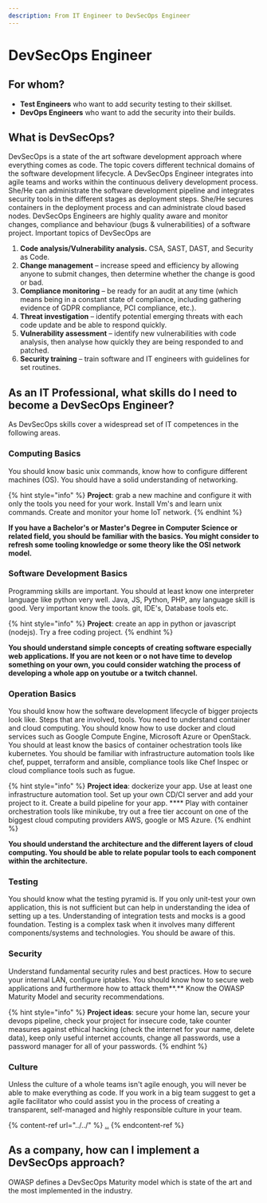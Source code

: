 ```yaml
---
description: From IT Engineer to DevSecOps Engineer
---
```


# DevSecOps Engineer

## For whom?

* **Test Engineers** who want to add security testing to their skillset.
* **DevOps Engineers** who want to add the security into their builds.

## What is DevSecOps?

DevSecOps is a state of the art software development approach where everything comes as code. The topic covers different technical domains of the software development lifecycle. A DevSecOps Engineer integrates into agile teams and works within the continuous delivery development process. She/He can administrate the software development pipeline and integrates security tools in the different stages as deployment steps. She/He secures containers in the deployment process and can administrate cloud based nodes. DevSecOps Engineers are highly quality aware and monitor changes, compliance and behaviour (bugs & vulnerabilities) of a software project. Important topics of DevSecOps are

1. **Code analysis/Vulnerability analysis.** CSA, SAST, DAST, and Security as Code.
2. **Change management** – increase speed and efficiency by allowing anyone to submit changes, then determine whether the change is good or bad.
3. **Compliance monitoring** – be ready for an audit at any time (which means being in a constant state of compliance, including gathering evidence of GDPR compliance, PCI compliance, etc.).
4. **Threat investigation** – identify potential emerging threats with each code update and be able to respond quickly.
5. **Vulnerability assessment** – identify new vulnerabilities with code analysis, then analyse how quickly they are being responded to and patched.
6. **Security training** – train software and IT engineers with guidelines for set routines.

## As an IT Professional, what skills do I need to become a DevSecOps Engineer?

As DevSecOps skills cover a widespread set of IT competences in the following areas.

### Computing Basics

You should know basic unix commands, know how to configure different machines (OS). You should have a solid understanding of networking.

{% hint style="info" %}
**Project**: grab a new machine and configure it with only the tools you need for your work. Install Vm's and learn unix commands. Create and monitor your home IoT network.
{% endhint %}

**If you have a Bachelor's or Master's Degree in Computer Science or related field, you should be familiar with the basics. You might consider to refresh some tooling knowledge or some theory like the OSI network model.**

### **Software Development Basics**

Programming skills are important. You should at least know one interpreter language like python very well. Java, JS, Python, PHP, any language skill is good. Very important know the tools. git, IDE's, Database tools etc.

{% hint style="info" %}
**Project**: create an app in python or javascript (nodejs). Try a free coding project.
{% endhint %}

**You should understand simple concepts of creating software especially web applications. If you are not keen or o not have time to develop something on your own, you could consider watching the process of developing a whole app on youtube or a twitch channel.**

### **Operation Basics**

You should know how the software development lifecycle of bigger projects look like. Steps that are involved, tools. You need to understand container and cloud computing. You should know how to use docker and cloud services such as Google Compute Engine, Microsoft Azure or OpenStack. You should at least know the basics of container ochestration tools like kubernetes. You should be familiar with infrastructure automation tools like chef, puppet, terraform and ansible, compliance tools like Chef  Inspec or cloud compliance tools such as fugue.&#x20;

{% hint style="info" %}
**Project idea**: dockerize your app. Use at least one infrastructure automation tool. Set up your own CD/CI server and add your project to it. Create a build pipeline for your app. **** Play with container orchestration tools like minikube, try out a free tier account on one of the biggest cloud computing providers AWS, google or MS Azure.
{% endhint %}

**You should understand the architecture and the different layers of cloud computing. You should be able to relate popular tools to each component within the architecture.**

### **Testing**

You should know what the testing pyramid is. If you only unit-test your own application, this is not sufficient but can help in understanding the idea of setting up a tes. Understanding of integration tests and mocks is a good foundation. Testing is a complex task when it involves many different components/systems and technologies. You should be aware of this.&#x20;

### **Security**

Understand fundamental security rules and best practices. How to secure your internal LAN, configure iptables. You should know how to secure web applications and furthermore how to attack them**.** Know the OWASP Maturity Model and security recommendations.&#x20;

{% hint style="info" %}
**Project ideas**: secure your home lan, secure your devops pipeline, check your project for insecure code, take counter measures against ethical hacking (check the internet for your name, delete data), keep only useful internet accounts, change all passwords, use a password manager for all of your passwords.&#x20;
{% endhint %}

### **Culture**

Unless the culture of a whole teams isn't agile enough, you will never be able to make everything as code. If you work in a big team suggest to get a agile facilitator who could assist you in the process of creating a transparent, self-managed and highly responsible culture in your team.

{% content-ref url="../../" %}
[..](../../)
{% endcontent-ref %}

## As a company, how can I implement a DevSecOps approach?

OWASP defines a DevSecOps Maturity model which is state of the art and the most implemented ​in the industry.

##



##
